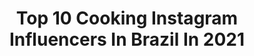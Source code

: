 ---
title: Top 10 Cooking Instagram Influencers In Brazil In 2021
description: >-
  Find top cooking Instagram influencers in Brazil in 2021. Most popular hashtags: #food #receita #receitas.
platform: Instagram
hits: 381
text_top: Discover the top-rated Instagram accounts on inBeat.
text_bottom: inBeat holds 381 Instagram influencers like this in Brazil for you to connect with.
profiles:
  - username: "luizabezerra"
    fullname: >-
      Luiza Helena Bezerra
    bio: >-
      Jesus Family Beauty tips Cooking|recipes Mom Married 👇🏻 Assessoria @marcellazevedo_
    location: "Brazil"
    followers: 162578
    engagement: 221
    commentsToLikes: 0.033166
    id: ck5zqbm9uub1x0i14tzt94o6y
    verified: false
    hashtags: "#xmastree, #ootd, #nopoo, #muaythai"
  - username: "gabymenotti"
    fullname: >-
      Marília Gabriela
    bio: >-
      ✨I'm Blessed!✨ ❤️Cristã, esposa e mãe 📚Psicóloga 👩🏻‍🍳Healthy cooking🍃💪🏻 ▫️Embaixadora da @capebh 👧🏻Mother of @jujumenotti
    location: "Brazil"
    followers: 120955
    engagement: 165
    commentsToLikes: 0.342921
    id: ck5c70l5h6knv0i11xvc4low1
    verified: false
    hashtags: "#deuse, #deus, #publi, #jujumenottifaz7"
  - username: "gabriellalenzi"
    fullname: >-
      Gabriella Lenzi
    bio: >-
      🇬🇧|🇧🇷 📍currently: LONDON 🇬🇧 🌎fashion/lifestyle/✈travel/sports/cooking 🍴@aroundcuisines 📩info@gabriellalenzi.com.br ♥Cx.Postal:81222-CEP:04534-970
    location: "Brazil"
    followers: 1479236
    engagement: 139
    commentsToLikes: 0.013247
    id: ck6tw67hyq7yp0j71xg9je7d2
    verified: true
    hashtags: "#london, #greece, #zakynthos, #zante"
  - username: "cozinhadesesperada"
    fullname: >-
      Cozinha Desesperada
    bio: >-
      receitas como a vida real: na base do desespero. - 🇺🇸🇨🇦🇬🇧 inglês: @desperate.cooking 🇦🇹🇩🇪 alemão: @verzweifeltkochen 👨🏻‍🍳 pessoal: @caarven
    location: "Brazil"
    followers: 225367
    engagement: 813
    commentsToLikes: 0.021980
    id: ckaovqes85pdb0i78639byiss
    verified: false
    hashtags: "#cozinha, #fitness, #receita, #saudavel"
  - username: "agusshilton"
    fullname: >-
      A G U S T I N A  S H I L T O N
    bio: >-
      🦋 diseñadora de indumentaria / UBA buenos aires / ARG @cookingwithagus_
    location: "Brazil"
    followers: 3170
    engagement: 1300
    commentsToLikes: 0.021027
    id: ck0w30723qz1u0i19pkcz457n
    verified: false
    hashtags: "#qarentena"
  - username: "matranchesi"
    fullname: >-
      Marcella Tranchesi
    bio: >-
      🇧🇷 Beauty__Cooking__Fashion__Lifestyle . marcella@matranchesi.com.br . 👇 AJUDE AQUI #todosunidos 👇🏻
    location: "Brazil"
    followers: 509531
    engagement: 157
    commentsToLikes: 0.041984
    id: ck0ttitq22wob0i19hx9areqk
    verified: true
    hashtags: "#sepuderfiqueemcasa, #ficaemcasa, #looksdamarcella, #dia61"
  - username: "raf.ael_frasson"
    fullname: >-
      Rafael Frasson
    bio: >-
      ⚙️ Engineer 📸 Amateur photographer (just for fun) ✈️ Backpacker 🏝 Collecting moments, not things 🍰 Cooking & baking enthusiast 🙏🏻 God first
    location: "Brazil"
    followers: 2729
    engagement: 1415
    commentsToLikes: 0.057315
    id: ck6u09f09edhn0j71iax7xjhu
    verified: false
    hashtags: "#igersminasgerais, #streetphotographersfdn, #rotademinas, #uai"
  - username: "yaminahmello"
    fullname: >-
      Yaminah Mello
    bio: >-
      🌚#°🦅🇧🇷👹 𝔬𝔥 𝕯𝖊𝖚𝖘 I play 🎷@yamanystrong, do🐉@epoagbon, @geleia.co⁽ᶜᵒᵒᵏⁱⁿᵍ⁾ 🤓🙌🏾🌱 𝔢𝔲 𝔰ó 𝔮𝔲𝔢𝔯𝔬 é 𝔰𝔢𝔯 𝔣𝔢𝔩𝔦𝔷
    location: "Brazil"
    followers: 6557
    engagement: 670
    commentsToLikes: 0.067719
    id: ck5c4y9k52d6s0i11seg16ke4
    verified: false
    hashtags: "#4creativesbycreatives, #ilysm4artistsweek4, #ilysmart, #ilysm4artists"
  - username: "pauloshin"
    fullname: >-
      Paulo Shin
    bio: >-
      This is art. Cooking is art. - Jesse Pinkman @komahrestaurante
    location: "Brazil"
    followers: 15296
    engagement: 623
    commentsToLikes: 0.022550
    id: ck0ub213wdk9t0i19n24kt5t5
    verified: false
    hashtags: "#avidasemfiltros, #naodeixefecharaconta, #naodeixeacontafechar, #sosbarerestaurante"
  - username: "patriciocarvalho21"
    fullname: >-
      Patricio Carvalho
    bio: >-
      👨‍👩‍👦‍👦 Apenas um pai alimentando sua família 🇧🇷 Comida que brasileiro ama 🙏 Deus é bom o tempo todo
    location: "Brazil"
    followers: 149135
    engagement: 786
    commentsToLikes: 0.069295
    id: ck14j3jgkigck0i190o3zmu64
    verified: false
    hashtags: "#yummy, #foodie, #bbq, #foodies"
---